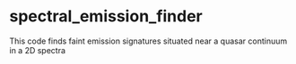 # spectral_emission_finder
This code finds faint emission signatures situated near a quasar continuum in a 2D spectra
